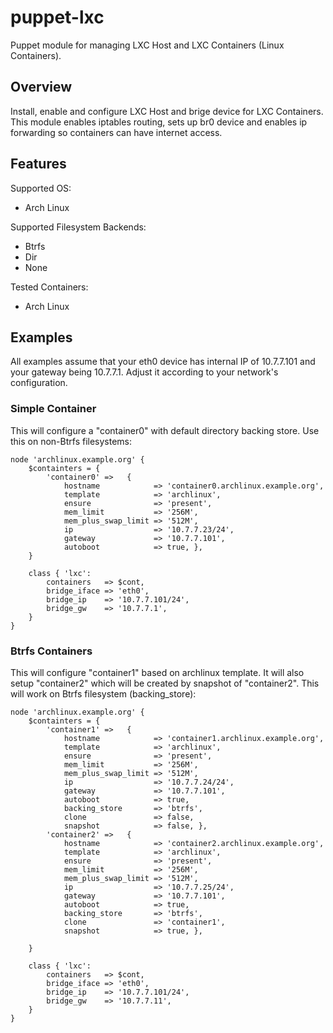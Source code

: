 puppet-lxc
==========

Puppet module for managing LXC Host and LXC Containers (Linux Containers).

## Overview

Install, enable and configure LXC Host and brige device for LXC Containers.
This module enables iptables routing, sets up br0 device and enables ip
forwarding so containers can have internet access.

## Features

Supported OS:
* Arch Linux

Supported Filesystem Backends:
* Btrfs
* Dir
* None

Tested Containers:
* Arch Linux

## Examples

All examples assume that your eth0 device has internal IP of 10.7.7.101 and your
gateway being 10.7.7.1. Adjust it according to your network's configuration.

### Simple Container

This will configure a "container0" with default directory backing store. Use
this on non-Btrfs filesystems:

    node 'archlinux.example.org' {
        $containters = {
            'container0' =>   {
                hostname            => 'container0.archlinux.example.org',
                template            => 'archlinux',
                ensure              => 'present',
                mem_limit           => '256M',
                mem_plus_swap_limit => '512M',
                ip                  => '10.7.7.23/24',
                gateway             => '10.7.7.101',
                autoboot            => true, },
        }

        class { 'lxc':
            containers   => $cont,
            bridge_iface => 'eth0',
            bridge_ip    => '10.7.7.101/24',
            bridge_gw    => '10.7.7.1',
        }
    }

### Btrfs Containers

This will configure "container1" based on archlinux template. It will also setup
"container2" which will be created by snapshot of "container2". This will work
on Btrfs filesystem (backing_store):

    node 'archlinux.example.org' {
        $containters = {
            'container1' =>   {
                hostname            => 'container1.archlinux.example.org',
                template            => 'archlinux',
                ensure              => 'present',
                mem_limit           => '256M',
                mem_plus_swap_limit => '512M',
                ip                  => '10.7.7.24/24',
                gateway             => '10.7.7.101',
                autoboot            => true,
                backing_store       => 'btrfs',
                clone               => false,
                snapshot            => false, },
            'container2' =>   {
                hostname            => 'container2.archlinux.example.org',
                template            => 'archlinux',
                ensure              => 'present',
                mem_limit           => '256M',
                mem_plus_swap_limit => '512M',
                ip                  => '10.7.7.25/24',
                gateway             => '10.7.7.101',
                autoboot            => true,
                backing_store       => 'btrfs',
                clone               => 'container1',
                snapshot            => true, },

        }

        class { 'lxc':
            containers   => $cont,
            bridge_iface => 'eth0',
            bridge_ip    => '10.7.7.101/24',
            bridge_gw    => '10.7.7.11',
        }
    }

